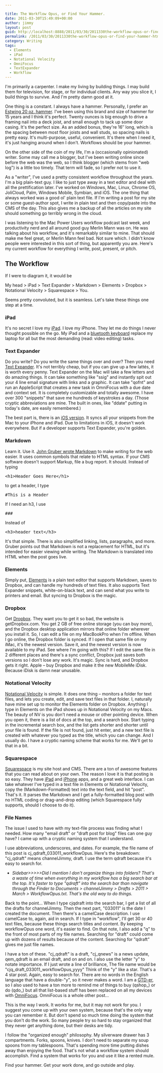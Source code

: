 ```yaml
---

title: The Workflow Opus, or Find Your Hammer.
date: 2011-03-30T15:49:09+00:00
author: jimmy
layout: post
guid: http://localhost:8888/2011/03/30/2011330the-workflow-opus-or-find-your-hammer-html/
permalink: /2011/03/30/2011330the-workflow-opus-or-find-your-hammer-html/
category: Writing
tags:
  - Elements
  - iPad
  - Notational Velocity
  - OmniFocus
  - TextExpander
  - Workflow
---
```


  <p>
    I'm primarily a carpenter. I make my living by building things. I may build them for television, for stage, or for individual clients. Any way you slice it, I build things to survive. And I'm pretty damn good at it.
  </p>
<!-- more --> 
  <p>
    One thing is a constant. I always have a hammer. Personally, I prefer an <a href="http://www.amazon.com/gp/product/B0045LSEJ4/ref=as_li_ss_tl?ie=UTF8&tag=jimmlitt-20&linkCode=as2&camp=1789&creative=390957&creativeASIN=B0045LSEJ4" target="_blank">Estwing 20 oz. hammer</a>. I've been using this brand and size of hammer for 15 years and I think it's perfect. Twenty ounces is big enough to drive a framing nail into a deck joist, and small enough to tack up some door casing. It's the perfect size. As an added bonus, they're 16&#8243; long, which is the spacing between most floor joists and wall studs, so spacing nails is pretty easy. It's multi-purpose, useful, convenient.  It's there when I need it, it's just hanging around when I don't.  Workflows should be your hammer.
  </p>
  
  <p>
    On the other side of the coin of my life, I'm a (occasionally opinionated) writer. Some may call me a blogger, but I've been writing online since before the web was the web, so I think blogger (which stems from "web log") is a little too timely. That term will fade, so I prefer not to use it.
  </p>
  
  <p>
    As a "writer", I've used a pretty consistent workflow throughout the years. I'm a big plain-text guy. I like to just type away in a text editor and deal with all the prettification later.  I've worked on Windows, Mac, Linux, Chrome OS, JoliCloud, Palm, Windows Mobile, Symbian, and iOS.  The one thing that always worked was a good ol' plain text file.   If I'm writing a post for my site or some guest-author spot, I write in plain text and then copy/paste into the CMS of the day. This also gives me a backup of all the articles on my site should something go terribly wrong in the cloud.
  </p>
  
  <p>
    I was listening to the Mac Power Users workflow podcast last week, and productivity nerd and all around good guy Merlin Mann was on. He was talking about his workflow, and it's remarkably similar to mine. That should make me feel great, or Merlin Mann feel bad. Not sure which. I didn't know people were interested in this sort of thing, but apparently you are. Here's my current workflow for everything I write, post, present, or pitch.
  </p>
  
  <h2>
    The Workflow
  </h2>
  
  <p>
    If I were to diagram it, it would be
  </p>
  
  <p>
    My head > iPad > Text Expander > Markdown > Elements > Dropbox > Notational Velocity > Squarespace > You.
  </p>
  
  <p>
    Seems pretty convoluted, but it is seamless. Let's take these things one step at a time.
  </p>
  
  <h3>
    iPad
  </h3>
  
  <p>
    It's no secret I love my <a href="http://www.apple.com/ipad/" target="_blank">iPad</a>. I love my iPhone. They let me do things I never thought possible on the go. My iPad and a <a href="http://www.amazon.com/gp/product/B002TMRZOQ/ref=as_li_ss_tl?ie=UTF8&tag=jimmlitt-20&linkCode=as2&camp=1789&creative=390957&creativeASIN=B002TMRZOQ" target="_blank">bluetooth keyboard</a> replace my laptop for all but the most demanding (read: video editing) tasks.
  </p>
  
  <h3>
    Text Expander
  </h3>
  
  <p>
    Do you write? Do you write the same things over and over? Then you need <a href="http://smilesoftware.com/TextExpander/snippets.html" target="_blank">Text Expander</a>. It's not terribly cheap, but if you can give up a few latt&eacute;s, it is worth every penny. Text Expander on the Mac will take a few letters and do amazing things. It can take something like "ssig" and instantly spit out your 4 line email signature with links and a graphic. It can take "qofnt" and run an AppleScript that creates a new task in OmniFocus with a due date and context set. It is completely customizable and totally awesome. I have over 300 "snippets" that save me hundreds of keystrokes a day. (Those cryptic abbreviations are mine. The built in ones, like "ddate" putting in today's date, are easily remembered.)
  </p>
  
  <p>
    The best part is, there is an <a href="http://itunes.apple.com/us/app/textexpander/id326180690?mt=8" target="_blank">iOS version</a>. It syncs all your snippets from the Mac to your iPhone and iPad. Due to limitations in iOS, it doesn't work everywhere. But if a developer supports Text Expander, you're golden.
  </p>
  
  <h3>
    Markdown
  </h3>
  
  <p>
    Learn it. Use it. <a href="http://daringfireball.net/projects/markdown/">John Gruber wrote Markdown</a> to make writing for the web easier. It uses common symbols that relate to HTML syntax. If your CMS software doesn't support Markup, file a bug report. It should. Instead of typing
  </p>
  
  <pre>&lt;h1&gt;Header Goes Here&lt;/h1&gt;</pre>
  
  <p>
    to get a header, I type
  </p>
  
  <pre>#This is a Header</pre>
  
  <p>
    If I need an h3, I use
  </p>
  
  <pre>###</pre>
  
  <p>
    Instead of
  </p>
  
  <pre>&lt;h3&gt;header text&lt;/h3&gt;</pre>
  
  <p>
    It's that simple. There is also simplified linking, lists, paragraphs, and more.  Gruber points out that Markdown is not a replacement for HTML, but it's intended for easier viewing while writing.  The Markdown is translated into HTML when the post goes live.
  </p>
  
  <h3>
    Elements
  </h3>
  
  <p>
    Simply put, <a class="offsite-link-inline" href="http://itunes.apple.com/us/app/elements-dropbox-powered-text/id382752422?mt=8" target="_blank">Elements</a> is a plain text editor that supports Markdown, saves to Dropbox, and can handle my hundreds of text files. It also supports Text Expander snippets, white-on-black text, and can send what you write to printers and email. But syncing to Dropbox is the magic.
  </p>
  
  <h3>
    Dropbox
  </h3>
  
  <p>
    Get <a href="http://www.getdropbox.com/" target="_blank">Dropbox</a>. They want you to get it so bad, the website is getDropbox.com. You get 2 GB of free online storage (you can buy more), and the Dropbox desktop application mirrors that online folder wherever you install it. So, I can edit a file on my MacBookPro when I'm offline. When I go online, the Dropbox folder is synced. If I open that same file on my iMac, it's the newest version. Save it, and the newest version is now available to my iPad. See where I'm going with this? If I edit the same file in 2 different places and there's a sync conflict, Dropbox just saves both versions so I don't lose any work. It's magic. Sync is hard, and Dropbox gets it right. Apple &#8211; buy Dropbox and make it the new MobileMe iDisk. Because iDisk is damn near unusable.
  </p>
  
  <h3>
    Notational Velocity
  </h3>
  
  <p>
    <a href="http://notational.net/" target="_blank">Notational Velocity</a> is simple. It does one thing &#8211; monitors a folder for text files, and lets you create, edit, and save text files in that folder. I, naturally have mine set up to monitor the Elements folder on Dropbox. Anything I type in Elements on the iPad shows up in Notational Velocity on my Macs. The beauty of NV is you don't need a mouse or other pointing device. When you open it, there is a list of docs at the top, and a search box. Start typing in the incremental search box, and the list gets shorter and shorter until your file is found. If the file is not found, just hit enter, and a new text file is created with whatever you typed as the title, which you can change. And I usually do. I have a cryptic naming scheme that works for me. We'll get to that in a bit.
  </p>
  
  <h3>
    Squarespace
  </h3>
  
  <p>
    <a href="http://www.squarespace.com/" target="_blank">Squarespace</a> is my site host and CMS. There are a ton of awesome features that you can read about on your own. The reason I love it is that posting is so easy. They have <a class="offsite-link-inline" href="http://itunes.apple.com/us/app/squarespace-for-ipad/id408735801?mt=8" target="_blank">iPad</a> and <a class="offsite-link-inline" href="http://itunes.apple.com/us/app/squarespace/id318590874?mt=8" target="_blank">iPhone</a> apps, and a great web interface. I can take whatever I've typed in a text file in Elements or Notational Velocity, copy the (Markdown-Formatted) text into the text field, and hit "post". That's it. It parses the Markdown and I get a fully-formatted blog post with no HTML coding or drag-and-drop editing (which Squarespace fully supports, should I choose to do it).
  </p>
  
  <h3>
    File Names
  </h3>
  
  <p>
    The issue I used to have with my text-file process was finding what I needed. How many "email draft" or "draft post for blog" files can one guy have? I came up with a cryptic naming system that I understand.
  </p>
  
  <p>
    I use abbreviations, underscores, and dates. For example, the file name of this post is cj_qdraft_033011_workflowOpus. Here's the breakdown: "cj_qdraft" means channelJimmy, draft. I use the term qdraft because it's easy to search for.
  </p>
  
  <p>
     
  </p>
  
  <ul>
    <li>
      <em>Sidebar>>>>>Did I mention I don't organize things into folders? That's a waste of time when everything in my workflow has a big search bar at the top. It's faster to type "qdraft" into the search bar than navigate through the Finder to Documents > channelJimmy > Drafts > 2011 > March > WorkflowOpus.txt. That's the old way to do things.</em>
    </li>
  </ul>
  
  <p>
     
  </p>
  
  <p>
    Back to the point&#8230; When I type cjqdraft into the search bar, I get a list of all the drafts for channelJimmy. Then the next part, "033011" is the date I created the document. Then there's a camelCase description. I use camelCase to, again, aid in search. If I type in "workflow", I'll get 30 or 40 text files, because these things search titles and content. By keeping workflowOpus one word, it's easier to find. On that note, I also add a "q" to the front of most parts of my file names. Searching for "draft" could come up with dozens of results because of the content. Searching for "qdraft" gives me just file names.
  </p>
  
  <p>
    I have a ton of these. "cj_qdraft" is a draft, "cj_qnews" is a news update, qem_qdraft is an email draft, and on and on. I also use the letter "y" to notate importance. If I just wrote a line of brilliance, The file name would be "cjq_draft_033011_workflowOpus_yyyy" Think of the "y" like a star. That's a 4 star post. Again, easy to search for. There are no words in the English language that have a double-"y", so it never makes a word. I am a <a href="http://www.davidco.com/what_is_gtd.php" target="_blank">GTD-er</a>, so I also used to have a ton more to remind me of things to buy (qshop_) or do (qdo_) but all that list-based stuff has been replaced on all my devices with <a href="http://www.omnigroup.com/products/omnifocus/" target="_blank">OmniFocus</a>. OmniFocus is a whole other post&#8230;
  </p>
  
  <p>
    This is the way I work. It works for me, but it may not work for you. I suggest you come up with your own system, because that's the only way you can remember it. But don't spend so much time doing the system that you don't do the work. So many people try so hard to stay organized that they never get anything done, but their desks are tidy.
  </p>
  
  <p>
    I follow the "organized enough" philosophy. My silverware drawer has 3 compartments. Forks, spoons, knives. I don't need to separate my soup spoons from my tablespoons. That's spending more time putting dishes away than enjoying the food. That's not what a workflow system should accomplish. Find a system that works for you and use it like a rented mule.
  </p>
  
  <p>
    Find your hammer.  Get your work done, and go outside and play.
  </p>
